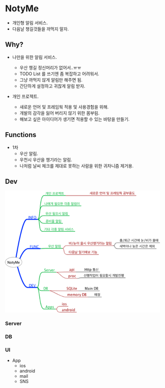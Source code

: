 # NotyMe
- 개인형 알림 서비스.
- 다음날 챙길것들을 까먹지 말자.


## Why?

- 나만을 위한 알림 서비스.
    - 우산 챙길 정신머리가 없어서..ㅠㅠ
    - TODO List 를 쓰기엔 좀 복잡하고 어려워서.
    - 그냥 까먹지 않게 알림만 해주면 됨.
    - 간단하게 설정하고 귀찮게 알림 받자.

- 개인 프로젝트.
	- 새로운 언어 및 프레임웍 적용 및 사용경험을 위해.
	- 개발의 감각을 잃어 버리지 않기 위한 몸부림.
	- 해보고 싶은 아이디어가 생기면 적용할 수 있는 바탕을 만들기.

## Functions
- 1차
	- 우산 알림.
	- 우천시 우산을 챙기라는 알림.
	- 나처럼 날씨 체크를 제대로 못하는 사람을 위한 귀차니즘 제거용.

## Dev

![전체 구성도](./docImg/NotyMe.png)

### Server

### DB

### UI

- App
	- ios
	- android
	- mail
	- SNS

